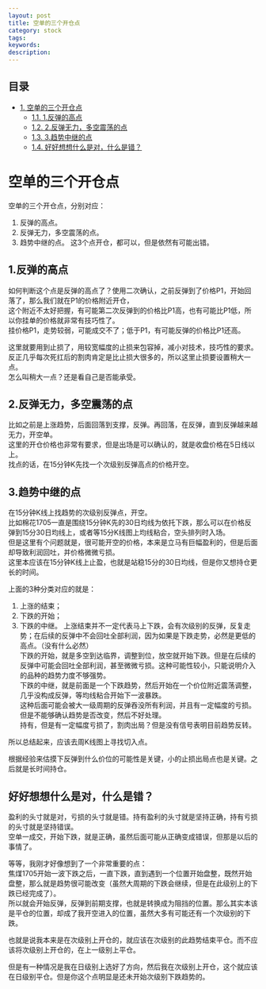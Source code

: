 ```yaml
---
layout: post
title: 空单的三个开仓点
category: stock
tags: 
keywords: 
description: 
---
```

<div id="table-of-contents">
<h2>目录</h2>
<div id="text-table-of-contents">
<ul>
<li><a href="#sec-1">1. 空单的三个开仓点</a>
<ul>
<li><a href="#sec-1-1">1.1. 1.反弹的高点</a></li>
<li><a href="#sec-1-2">1.2. 2.反弹无力，多空震荡的点</a></li>
<li><a href="#sec-1-3">1.3. 3.趋势中继的点</a></li>
<li><a href="#sec-1-4">1.4. 好好想想什么是对，什么是错？</a></li>
</ul>
</li>
</ul>
</div>
</div>

# 空单的三个开仓点<a id="sec-1" name="sec-1"></a>

空单的三个开仓点，分别对应：  
1. 反弹的高点。
2. 反弹无力，多空震荡的点。
3. 趋势中继的点。
这3个点开仓，都可以，但是依然有可能出错。  

## 1.反弹的高点<a id="sec-1-1" name="sec-1-1"></a>

如何判断这个点是反弹的高点了？使用二次确认，之前反弹到了价格P1，开始回落了，那么我们就在P1的价格附近开仓，  
这个附近不太好把握，有可能第二次反弹到的价格比P1高，也有可能比P1低，所以你挂单的价格就非常有技巧性了。  
挂价格P1，走势较弱，可能成交不了；低于P1，有可能反弹的价格比P1还高。  

这里就要用到止损了，用较宽幅度的止损来包容掉，减小对技术，技巧性的要求。  
反正几乎每次死扛后的割肉肯定是比止损大很多的，所以这里止损要设置稍大一点。  
怎么叫稍大一点？还是看自己是否能承受。

## 2.反弹无力，多空震荡的点<a id="sec-1-2" name="sec-1-2"></a>

比如之前是上涨趋势，后面回落到支撑，反弹。再回落，在反弹，直到反弹越来越无力，开空单。  
这里的开仓价格也非常有要求，但是出场是可以确认的，就是收盘价格在5日线以上。  
找点的话，在15分钟K先找一个次级别反弹高点的价格开空。

## 3.趋势中继的点<a id="sec-1-3" name="sec-1-3"></a>

在15分钟K线上找趋势的次级别反弹点，开空。  
比如棉花1705一直是围绕15分钟K先的30日均线为依托下跌，那么可以在价格反弹到15分30日均线上，或者等15分K线图上均线粘合，空头排列时入场。  
但是这里有个问题就是，很可能开空的价格，本来是立马有巨幅盈利的，但是后面却导致利润回吐，并价格微微亏损。  
这里本应该在15分钟K线上止盈，也就是站稳15分的30日均线，但是你又想持仓更长的时间。  

上面的3种分类对应的就是： 
1. 上涨的结束；
2. 下跌的开始；
3. 下跌的中继。
上涨结束并不一定代表马上下跌，会有次级别的反弹，反复走势；在后续的反弹中不会回吐全部利润，因为如果是下跌走势，必然是更低的高点。（没有什么必然）  
下跌的开始，就是多空到达临界，调整到位，放空就开始下跌。但是在后续的反弹中可能会回吐全部利润，甚至微微亏损。这种可能性较小，只能说明介入的品种的趋势力度不够强势。  
下跌的中继，就是前面是一个下跌趋势，然后开始在一个价位附近震荡调整，几乎没构成反弹，等均线粘合开始下一波暴跌。  
这种后面可能会被大一级周期的反弹吞没所有利润，并且有一定幅度的亏损。但是不能够确认趋势是否改变，然后不好处理。  
持有，但是有一定幅度亏损了，割肉出局？但是没有信号表明目前趋势反转。  

所以总结起来，应该去周K线图上寻找切入点。  

根据经验来估摸下反弹到什么价位的可能性是关键，小的止损出局点也是关键。之后就是长时间持仓。  

## 好好想想什么是对，什么是错？<a id="sec-1-4" name="sec-1-4"></a>

盈利的头寸就是对，亏损的头寸就是错。持有盈利的头寸就是坚持正确，持有亏损的头寸就是坚持错误。  
空单一成交，开始下跌，就是正确，虽然后面可能从正确变成错误，但那是以后的事情了。  

等等，我刚才好像想到了一个非常重要的点：  
焦煤1705开始一波下跌之后，一直下跌，直到遇到一个位置开始盘整，既然开始盘整，那么就是趋势很可能改变（虽然大周期的下跌会继续，但是在此级别上的下跌已经完成了）。  
所以就会开始反弹，反弹到前期支撑，也就是转换成为阻挡的位置。那么其实本该是平仓的位置，却成了我开空进入的位置，虽然大多有可能还有一个次级别的下跌。  

也就是说我本来是在次级别上开仓的，就应该在次级别的此趋势结束平仓。而不应该将次级别上开仓的，在上一级别上平仓。  

但是有一种情况是我在日级别上选好了方向，然后我在次级别上开仓，这个就应该在日级别平仓。但是你这个点明显是还未开始次级别下跌趋势的。  
